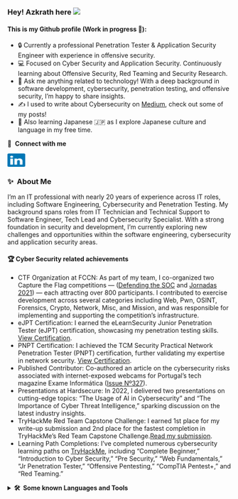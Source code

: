 ### Hey! Azkrath here <a><img src="https://media.giphy.com/media/hvRJCLFzcasrR4ia7z/giphy.gif" width="5%"></a>
#### This is my Github profile (Work in progress 🚧):
- 🔒 Currently a professional Penetration Tester & Application Security Engineer with experience in offensive security.
- 💻 Focused on Cyber Security and Application Security. Continuously learning about Offensive Security, Red Teaming and Security Research.  
- 💬 Ask me anything related to technology! With a deep background in software development, cybersecurity, penetration testing, and offensive security, I’m happy to share insights.
- ✍️ I used to write about Cybersecurity on <a href="https://medium.com/azkrath">Medium</a>, check out some of my posts!
- 🌱 Also learning Japanese 🇯🇵 as I explore Japanese culture and language in my free time.

🔗 &nbsp;**Connect with me**
<p align="left">
    <a href="https://www.linkedin.com/in/azkrath/" target="blank"><img align="center" src="https://raw.githubusercontent.com/Azkrath/Azkrath/main/Images/Logos/linkedin.svg" alt="" height="30" width="40" /></a>
</p>

### ✨&nbsp; About Me
I’m an IT professional with nearly 20 years of experience across IT roles, including Software Engineering, Cybersecurity and Penetration Testing. My background spans roles from IT Technician and Technical Support to Software Engineer, Tech Lead and Cybersecurity Specialist. With a strong foundation in security and development, I’m currently exploring new challenges and opportunities within the software engineering, cybersecurity and application security areas.

#### 🏆 Cyber Security related achievements
- CTF Organization at FCCN: As part of my team, I co-organized two Capture the Flag competitions — (<a href="https://ctftime.org/event/1420">Defending the SOC</a> and <a href="https://ctftime.org/event/1473">Jornadas 2021</a>) — each attracting over 800 participants. I contributed to exercise development across several categories including Web, Pwn, OSINT, Forensics, Crypto, Network, Misc, and Mission, and was responsible for implementing and supporting the competition’s infrastructure.
- eJPT Certification: I earned the eLearnSecurity Junior Penetration Tester (eJPT) certification, showcasing my penetration testing skills. <a href="https://certs.ine.com/9c0cbcf2-153b-4618-887f-ef919d1b49d3#gs.60wjwt">View Certification</a>.
- PNPT Certification: I achieved the TCM Security Practical Network Penetration Tester (PNPT) certification, further validating my expertise in network security. <a href="https://certified.tcm-sec.com/c6db9b75-2dbf-4555-b9b4-425d85909613">View Certification</a>.
- Published Contributor: Co-authored an article on the cybersecurity risks associated with internet-exposed webcams for Portugal’s tech magazine Exame Informática (<a href="https://visao.pt/exameinformatica/revista-exame-informatica/2022-08-25-exame-informatica-no-327-setembro/">Issue Nº327</a>).
- Presentations at Hardsecure: In 2022, I delivered two presentations on cutting-edge topics: “The Usage of AI in Cybersecurity” and “The Importance of Cyber Threat Intelligence,” sparking discussion on the latest industry insights.
- TryHackMe Red Team Capstone Challenge: I earned 1st place for my write-up submission and 2nd place for the fastest completion in TryHackMe’s Red Team Capstone Challenge.<a href="https://tryhackme.com/r/resources/blog/azkraths-red-team-capstone-write-up">Read my submission</a>.
- Learning Path Completions: I’ve completed numerous cybersecurity learning paths on <a href="https://www.tryhackme.com">TryHackMe</a>, including “Complete Beginner,” “Introduction to Cyber Security,” “Pre Security,” “Web Fundamentals,” “Jr Penetration Tester,” “Offensive Pentesting,” “CompTIA Pentest+,” and “Red Teaming.”

<details>
<summary><b>🛠️&nbsp;&nbsp;Some known Languages&nbsp;and&nbsp;Tools</b></summary>
</br>
<p align="left">
<a href="https://www.linux.org/" target="_blank"><img src="https://raw.githubusercontent.com/devicons/devicon/master/icons/linux/linux-original.svg" alt="linux" width="40" height="40"/></a>
<a href="https://www.microsoft.com" target="_blank"><img src="https://raw.githubusercontent.com/devicons/devicon/master/icons/windows11/windows11-original.svg" alt="windows" width="40" height="40"/></a>
<a href="https://www.apple.com/" target="_blank"><img src="https://raw.githubusercontent.com/devicons/devicon/master/icons/apple/apple-original.svg" alt="macos" width="40" height="40"/></a>
<a href="https://www.gnu.org/software/bash/" target="_blank"><img src="https://www.vectorlogo.zone/logos/gnu_bash/gnu_bash-icon.svg" alt="bash" width="40" height="40"/></a>
<a href="https://learn.microsoft.com/en-us/powershell/" target="_blank"><img src="https://raw.githubusercontent.com/devicons/devicon/master/icons/powershell/powershell-original.svg" alt="powershell" width="40" height="40"/></a>
<a href="https://www.w3schools.com/css/" target="_blank"><img src="https://raw.githubusercontent.com/devicons/devicon/master/icons/css3/css3-original-wordmark.svg" alt="css3" width="40" height="40"/></a>
<a href="https://www.w3.org/html/" target="_blank"><img src="https://raw.githubusercontent.com/devicons/devicon/master/icons/html5/html5-original-wordmark.svg" alt="html5" width="40" height="40"/></a>
<a href="https://ghetbootstrap.com" target="_blank"><img src="https://raw.githubusercontent.com/devicons/devicon/master/icons/bootstrap/bootstrap-original.svg" alt="bootstrap" width="40" height="40"/></a>
<a href="https://developer.mozilla.org/en-US/docs/Web/JavaScript" target="_blank"><img src="https://raw.githubusercontent.com/devicons/devicon/master/icons/javascript/javascript-original.svg" alt="javascript" width="40" height="40"/></a>
<a href="https://www.java.com" target="_blank"><img src="https://raw.githubusercontent.com/devicons/devicon/master/icons/java/java-plain.svg" alt="java" width="40" height="40"/></a>
<a href="https://dotnet.microsoft.com/" target="_blank"><img src="https://raw.githubusercontent.com/devicons/devicon/master/icons/csharp/csharp-plain.svg" alt="dotnet" width="40" height="40"/></a>
<a href="https://www.python.org" target="_blank"><img src="https://raw.githubusercontent.com/devicons/devicon/master/icons/python/python-original.svg" alt="python" width="40" height="40"/></a>
<a href="https://www.php.net" target="_blank"><img src="https://raw.githubusercontent.com/devicons/devicon/master/icons/php/php-original.svg" alt="php" width="40" height="40"/></a>
<a href="https://redis.io" target="_blank"><img src="https://raw.githubusercontent.com/devicons/devicon/master/icons/redis/redis-original-wordmark.svg" alt="redis" width="40" height="40"/></a>
<a href="https://expressjs.com" target="_blank"><img src="https://raw.githubusercontent.com/devicons/devicon/master/icons/express/express-original-wordmark.svg" alt="express" width="40" height="40"/></a>
<a href="https://www.nginx.com" target="_blank"><img src="https://raw.githubusercontent.com/devicons/devicon/master/icons/nginx/nginx-original.svg" alt="nginx" width="40" height="40"/></a>
<a href="https://nodejs.org" target="_blank"><img src="https://raw.githubusercontent.com/devicons/devicon/master/icons/nodejs/nodejs-original-wordmark.svg" alt="nodejs" width="40" height="40"/></a>
<a href="https://flask.palletsprojects.com/" target="_blank"><img src="https://www.vectorlogo.zone/logos/palletsprojects_flask/palletsprojects_flask-ar21.svg" alt="flask" width="40" height="40"/></a>
<a href="https://www.mongodb.com/" target="_blank"><img src="https://raw.githubusercontent.com/devicons/devicon/master/icons/mongodb/mongodb-original-wordmark.svg" alt="mongodb" width="40" height="40"/></a>
<a href="https://www.postgresql.org" target="_blank"><img src="https://raw.githubusercontent.com/devicons/devicon/master/icons/postgresql/postgresql-original-wordmark.svg" alt="postgresql" width="40" height="40"/></a>
<a href="https://www.sqlite.org/" target="_blank"><img src="https://www.vectorlogo.zone/logos/sqlite/sqlite-icon.svg" alt="sqlite" width="40" height="40"/></a>
<a href="https://www.microsoft.com/en-us/sql-server" target="_blank"><img src="https://www.svgrepo.com/show/303229/microsoft-sql-server-logo.svg" alt="mssql" width="40" height="40"/></a>
<a href="https://www.mysql.com/" target="_blank"><img src="https://raw.githubusercontent.com/devicons/devicon/master/icons/mysql/mysql-original-wordmark.svg" alt="mysql" width="40" height="40"/></a>
<a href="https://git-scm.com/" target="_blank"> <img src="https://www.vectorlogo.zone/logos/git-scm/git-scm-icon.svg" alt="git" width="40" height="40"/></a>
<a href="https://postman.com" target="_blank"><img src="https://www.vectorlogo.zone/logos/getpostman/getpostman-icon.svg" alt="postman" width="40" height="40"/></a>
<a href="https://www.docker.com" target="_blank"><img src="https://raw.githubusercontent.com/devicons/devicon/master/icons/docker/docker-plain.svg" alt="docker" width="40" height="40"></a>
<a href="https://www.jira.com" target="_blank"><img src="https://raw.githubusercontent.com/devicons/devicon/master/icons/jira/jira-original-wordmark.svg" alt="jira" width="40" height="40"></a>
<a href="https://aws.amazon.com" target="_blank"><img src="https://raw.githubusercontent.com/devicons/devicon/master/icons/amazonwebservices/amazonwebservices-original-wordmark.svg" alt="aws" width="40" height="40"/></a>
<a href="https://azure.microsoft.com/en-in/" target="_blank"><img src="https://raw.githubusercontent.com/devicons/devicon/master/icons/azuredevops/azuredevops-original.svg" alt="azuredevops" width="40" height="40"/></a>
<a href="https://www.unity.com" target="_blank"><img src="https://raw.githubusercontent.com/devicons/devicon/master/icons/unity/unity-plain.svg" alt="unity" width="40" height="40"></a>
</p>
</details>
